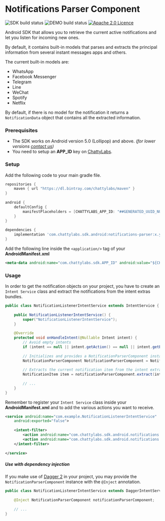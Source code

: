 # Notifications Parser Component

![SDK build status](https://img.shields.io/bitrise/0f5311bda229a817/master.svg?token=6TVvj6K_Q13Yyy5m1-gcHg&label=SDK%20build)
![DEMO build status](https://img.shields.io/bitrise/ef9e1e7821137ca7/master.svg?token=BcSO-w9XIDnMVG78GuxXLw&label=Demo%20build)
[![Apache 2.0 Licence](https://img.shields.io/github/license/chattylabs/android-sdk-notifications-parser.svg)](https://github.com/chattylabs/android-sdk-notifications-parser/blob/master/LICENSE)

Android SDK that allows you to retrieve the current active notifications and let you listen for incoming new ones.

By default, it contains built-in models that parses and extracts the principal information from several instant messages apps and others. 

The current built-in models are:

- WhatsApp
- Facebook Messenger
- Telegram
- Line
- WeChat
- Spotify
- Netflix

By default, if there is no model for the notification it returns a `NotificationData` object that contains all the extracted information.

### Prerequisites
- The SDK works on Android version 5.0 (Lollipop) and above. _(for lower versions [contact us](mailto:hello@chattylabs.com))_
- You need to setup an **APP_ID** key on [ChattyLabs](http://chattylabs.com/developer).

### Setup
Add the following code to your main gradle file.

```groovy
repositories {
    maven { url "https://dl.bintray.com/chattylabs/maven" }
}
 
android {
    defaultConfig {
        manifestPlaceholders = [CHATTYLABS_APP_ID: "##GENERATED_UUID_NUMBER##"]
    }
}
 
dependencies {
    implementation 'com.chattylabs.sdk.android:notifications-parser:x.y.z'
}
```

Add the following line inside the `<application/>` tag of your **AndroidManifest.xml**

```xml
<meta-data android:name="com.chattylabs.sdk.APP_ID" android:value="${CHATTYLABS_APP_ID}" />
```

### Usage
In order to get the notification objects on your project, you have to create an `Intent Service` class
and extract the notifications from the intent extras bundles.

```java
public class NotificationListenerIntentService extends IntentService {
    
    public NotificationListenerIntentService() {
        super("NotificationListenerIntentService");
    }
    
    @Override
    protected void onHandleIntent(@Nullable Intent intent) {
        // Avoid empty intents
        if (intent == null || intent.getAction() == null || intent.getExtras() == null) return;
        
        // Initializes and provides a NotificationParserComponent instance
        NotificationParserComponent NotificationParserComponent = NotificationParserModule.provideNotificationParserComponent();
        
        // Extracts the current notification item from the intent extras bundles
        NotificationItem item = notificationParserComponent.extract(intent);
        
        // ...
    }
}
```

Remember to register your `Intent Service` class inside your **AndroidManifest.xml** and to add the various actions you want to receive.

```xml
<service android:name="com.example.NotificationListenerIntentService"
    android:exported="false">
    
    <intent-filter>
        <action android:name="com.chattylabs.sdk.android.notifications.action.POST"/>
        <action android:name="com.chattylabs.sdk.android.notifications.action.REMOVE"/>
    </intent-filter>
    
</service>
```

##### Use with dependency injection
If you make use of [Dagger 2](https://google.github.io/dagger/) in your project, you may provide the `NotificationParserComponent` instance with the `@Inject` annotation.

```java
public class NotificationListenerIntentService extends DaggerIntentService {
    
    @Inject NotificationParserComponent notificationParserComponent;
    
    // ...
}
```